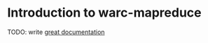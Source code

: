 # Introduction to warc-mapreduce

TODO: write [great documentation](http://jacobian.org/writing/great-documentation/what-to-write/)
